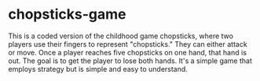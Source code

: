 # chopsticks-game

This is a coded version of the childhood game chopsticks, where two players use their fingers to represent "chopsticks." They can either attack or move. Once a player reaches five chopsticks on one hand, that hand is out. The goal is to get the player to lose both hands. It's a simple game that employs strategy but is simple and easy to understand.
